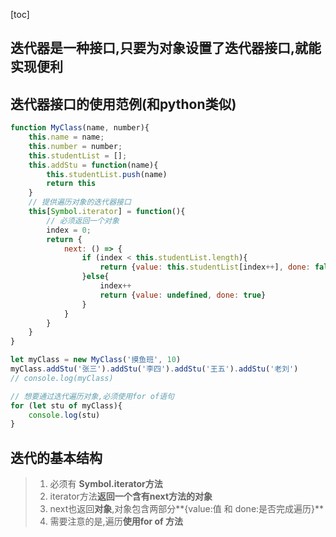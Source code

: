 [toc]



## 迭代器是一种接口,只要为对象设置了迭代器接口,就能实现便利



## 迭代器接口的使用范例(和python类似)

```javascript
function MyClass(name, number){
    this.name = name;
    this.number = number;
    this.studentList = [];
    this.addStu = function(name){
        this.studentList.push(name)
        return this
    }
    // 提供遍历对象的迭代器接口
    this[Symbol.iterator] = function(){
        // 必须返回一个对象
        index = 0;
        return {
            next: () => {
                if (index < this.studentList.length){
                    return {value: this.studentList[index++], done: false}
                }else{
                    index++
                    return {value: undefined, done: true}
                }
            }
        }
    }
}

let myClass = new MyClass('摸鱼班', 10)
myClass.addStu('张三').addStu('李四').addStu('王五').addStu('老刘')
// console.log(myClass)

// 想要通过迭代遍历对象,必须使用for of语句
for (let stu of myClass){
    console.log(stu)
}
```



## 迭代的基本结构

> 1. 必须有 **Symbol.iterator方法**
> 2. iterator方法**返回一个含有next方法的对象**
> 3. next也返回**对象**,对象包含两部分**{value:值 和 done:是否完成遍历}**
> 4. 需要注意的是,遍历**使用for of 方法**